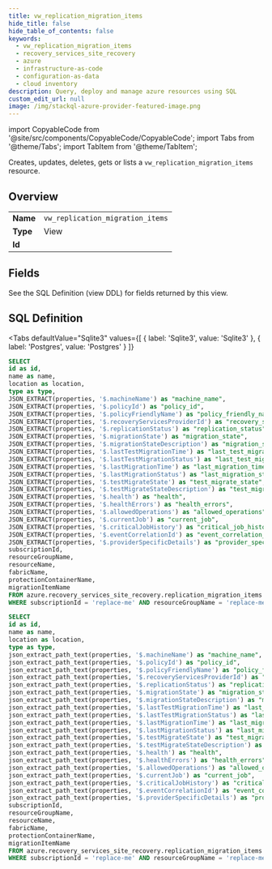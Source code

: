 ```yaml
--- 
title: vw_replication_migration_items
hide_title: false
hide_table_of_contents: false
keywords:
  - vw_replication_migration_items
  - recovery_services_site_recovery
  - azure
  - infrastructure-as-code
  - configuration-as-data
  - cloud inventory
description: Query, deploy and manage azure resources using SQL
custom_edit_url: null
image: /img/stackql-azure-provider-featured-image.png
---
```


import CopyableCode from '@site/src/components/CopyableCode/CopyableCode';
import Tabs from '@theme/Tabs';
import TabItem from '@theme/TabItem';

Creates, updates, deletes, gets or lists a <code>vw_replication_migration_items</code> resource.

## Overview
<table><tbody>
<tr><td><b>Name</b></td><td><code>vw_replication_migration_items</code></td></tr>
<tr><td><b>Type</b></td><td>View</td></tr>
<tr><td><b>Id</b></td><td><CopyableCode code="azure.recovery_services_site_recovery.vw_replication_migration_items" /></td></tr>
</tbody></table>

## Fields

See the SQL Definition (view DDL) for fields returned by this view.

## SQL Definition

<Tabs
defaultValue="Sqlite3"
values={[
{ label: 'Sqlite3', value: 'Sqlite3' },
{ label: 'Postgres', value: 'Postgres' }
]}
>
<TabItem value="Sqlite3">

```sql
SELECT
id as id,
name as name,
location as location,
type as type,
JSON_EXTRACT(properties, '$.machineName') as "machine_name",
JSON_EXTRACT(properties, '$.policyId') as "policy_id",
JSON_EXTRACT(properties, '$.policyFriendlyName') as "policy_friendly_name",
JSON_EXTRACT(properties, '$.recoveryServicesProviderId') as "recovery_services_provider_id",
JSON_EXTRACT(properties, '$.replicationStatus') as "replication_status",
JSON_EXTRACT(properties, '$.migrationState') as "migration_state",
JSON_EXTRACT(properties, '$.migrationStateDescription') as "migration_state_description",
JSON_EXTRACT(properties, '$.lastTestMigrationTime') as "last_test_migration_time",
JSON_EXTRACT(properties, '$.lastTestMigrationStatus') as "last_test_migration_status",
JSON_EXTRACT(properties, '$.lastMigrationTime') as "last_migration_time",
JSON_EXTRACT(properties, '$.lastMigrationStatus') as "last_migration_status",
JSON_EXTRACT(properties, '$.testMigrateState') as "test_migrate_state",
JSON_EXTRACT(properties, '$.testMigrateStateDescription') as "test_migrate_state_description",
JSON_EXTRACT(properties, '$.health') as "health",
JSON_EXTRACT(properties, '$.healthErrors') as "health_errors",
JSON_EXTRACT(properties, '$.allowedOperations') as "allowed_operations",
JSON_EXTRACT(properties, '$.currentJob') as "current_job",
JSON_EXTRACT(properties, '$.criticalJobHistory') as "critical_job_history",
JSON_EXTRACT(properties, '$.eventCorrelationId') as "event_correlation_id",
JSON_EXTRACT(properties, '$.providerSpecificDetails') as "provider_specific_details",
subscriptionId,
resourceGroupName,
resourceName,
fabricName,
protectionContainerName,
migrationItemName
FROM azure.recovery_services_site_recovery.replication_migration_items
WHERE subscriptionId = 'replace-me' AND resourceGroupName = 'replace-me' AND resourceName = 'replace-me';
```

</TabItem>
<TabItem value="Postgres">

```sql
SELECT
id as id,
name as name,
location as location,
type as type,
json_extract_path_text(properties, '$.machineName') as "machine_name",
json_extract_path_text(properties, '$.policyId') as "policy_id",
json_extract_path_text(properties, '$.policyFriendlyName') as "policy_friendly_name",
json_extract_path_text(properties, '$.recoveryServicesProviderId') as "recovery_services_provider_id",
json_extract_path_text(properties, '$.replicationStatus') as "replication_status",
json_extract_path_text(properties, '$.migrationState') as "migration_state",
json_extract_path_text(properties, '$.migrationStateDescription') as "migration_state_description",
json_extract_path_text(properties, '$.lastTestMigrationTime') as "last_test_migration_time",
json_extract_path_text(properties, '$.lastTestMigrationStatus') as "last_test_migration_status",
json_extract_path_text(properties, '$.lastMigrationTime') as "last_migration_time",
json_extract_path_text(properties, '$.lastMigrationStatus') as "last_migration_status",
json_extract_path_text(properties, '$.testMigrateState') as "test_migrate_state",
json_extract_path_text(properties, '$.testMigrateStateDescription') as "test_migrate_state_description",
json_extract_path_text(properties, '$.health') as "health",
json_extract_path_text(properties, '$.healthErrors') as "health_errors",
json_extract_path_text(properties, '$.allowedOperations') as "allowed_operations",
json_extract_path_text(properties, '$.currentJob') as "current_job",
json_extract_path_text(properties, '$.criticalJobHistory') as "critical_job_history",
json_extract_path_text(properties, '$.eventCorrelationId') as "event_correlation_id",
json_extract_path_text(properties, '$.providerSpecificDetails') as "provider_specific_details",
subscriptionId,
resourceGroupName,
resourceName,
fabricName,
protectionContainerName,
migrationItemName
FROM azure.recovery_services_site_recovery.replication_migration_items
WHERE subscriptionId = 'replace-me' AND resourceGroupName = 'replace-me' AND resourceName = 'replace-me';
```

</TabItem>
</Tabs>

